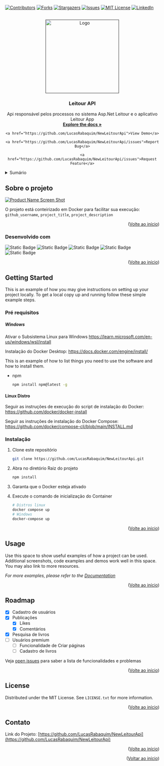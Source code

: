 <a name="readme-top"></a>

[![Contributors][contributors-shield]][contributors-url]
[![Forks][forks-shield]][forks-url]
[![Stargazers][stars-shield]][stars-url]
[![Issues][issues-shield]][issues-url]
[![MIT License][license-shield]][license-url]
[![LinkedIn][linkedin-shield]][linkedin-url]




<!-- PROJECT LOGO -->
<br />
<div align="center">
  <a href="">
    <img src="https://github.com/LucasRabaquim/NewLeitourApi/assets/98958822/afdf162f-9942-4c2e-a301-7389f02a8606" alt="Logo" width="240" height="auto">
  </a>


<h3 align="center">Leitour API</h3>

  <p align="center">
    Api responsável pelos processos no sistema Asp.Net Leitour e o aplicativo Leitour App
    <br />
    <a href="https://github.com/LucasRabaquim/NewLeitourApi"><strong>Explore the docs »</strong></a>

    <a href="https://github.com/LucasRabaquim/NewLeitourApi">View Demo</a>
    
    <a href="https://github.com/LucasRabaquim/NewLeitourApi/issues">Report Bug</a>
    
    <a href="https://github.com/LucasRabaquim/NewLeitourApi/issues">Request Feature</a>
  </p>

</div>



<!-- TABLE OF CONTENTS -->
<details>
  <summary>Sumário</summary>
  <ol>
    <li>
      <a href="#ab![Logo Cabeça Urso - svg](https://github.com/LucasRabaquim/NewLeitourApi/assets/98958822/a44253c9-290f-4fd7-8466-d776b7caab55)
out-the-project">Sobre o projeto</a>
      <ul>
        <li><a href="#built-with">Built With</a></li>
      </ul>
    </li>
    <li>
      <a href="#getting-started">Rodando a Api</a>
      <ul>
        <li><a href="#prerequisites">Pré requisitos</a></li>
        <li><a href="#installation">Execução</a></li>
      </ul>
    </li>
    <li><a href="#usage">Usage</a></li>
    <li><a href="#roadmap">Roadmap</a></li>
    <li><a href="#contributing">Contributing</a></li>
    <li><a href="#license">License</a></li>
    <li><a href="#contact">Contact</a></li>
    <li><a href="#acknowledgments">Acknowledgments</a></li>
  </ol>
</details>



<!-- ABOUT THE PROJECT -->
## Sobre o projeto

[![Product Name Screen Shot][product-screenshot]](https://example.com)

O projeto está conteirizado em Docker para facilitar sua execução: `github_username`, `project_title`, `project_description`

<p align="right">(<a href="#readme-top">Volte ao início</a>)</p>



### Desenvolvido com 

![Static Badge](https://img.shields.io/badge/Docker-1D63ED?style=for-the-badge&logo=docker&logoColor=white)
![Static Badge](https://img.shields.io/badge/VS_Code-007ACC?logo=visual-studio-code&logoColor=white&style=for-the-badge)
![Static Badge](https://img.shields.io/badge/MySQL-20232A?logo=mysql&logoColor=white&style=for-the-badge)
![Static Badge](https://img.shields.io/badge/.NET-5C2D91?logo=.net&logoColor=white&style=for-the-badge)
![Static Badge](https://img.shields.io/badge/C%23-239120?logo=c-sharp&logoColor=white&style=for-the-badge)
<p align="right">(<a href="#readme-top">Volte ao início</a>)</p>

## Getting Started

This is an example of how you may give instructions on setting up your project locally.
To get a local copy up and running follow these simple example steps.

### Pré requisitos

##### Windows
Ativar o Subsistema Linux para Windows
https://learn.microsoft.com/en-us/windows/wsl/install

Instalação do Docker Desktop:
https://docs.docker.com/engine/install/

This is an example of how to list things you need to use the software and how to install them.
* npm
  ```sh
  npm install npm@latest -g
  ```
#### Linux Distro
Seguir as instruções de execução do script de instalação do Docker:
https://github.com/docker/docker-install

Seguir as instruções de instalação do Docker Compose:
https://github.com/docker/compose-cli/blob/main/INSTALL.md
  

### Instalação
1. Clone este repositório
   ```sh
   git clone https://github.com/LucasRabaquim/NewLeitourApi.git
   ```
2. Abra no diretório Raiz do projeto
   ```sh
   npm install
   ```
3. Garanta que o Docker esteja ativado

4. Execute o comando de inicialização do Container
   ```bash
   # Distros linux
   docker compose up
   # Windows
   docker-compose up 
   ```

<p align="right">(<a href="#readme-top">Volte ao início</a>)</p>



<!-- USAGE EXAMPLES -->
## Usage

Use this space to show useful examples of how a project can be used. Additional screenshots, code examples and demos work well in this space. You may also link to more resources.

_For more examples, please refer to the [Documentation](https://example.com)_

<p align="right">(<a href="#readme-top">Volte ao início</a>)</p>



<!-- ROADMAP -->
## Roadmap

- [x] Cadastro de usuários
- [x] Publicações
  - [x] Likes
  - [x] Comentários
- [x] Pesquisa de livros
- [ ] Usuários premium
    - [ ] Funcionalidade de Criar páginas
    - [ ] Cadastro de livros

Veja [open issues](https://github.com/LucasRabaquim/NewLeitourApi/issues) para saber a lista de funcionalidades e problemas

<p align="right">(<a href="#readme-top">Volte ao início</a>)</p>

<!-- LICENSE -->
## License

Distributed under the MIT License. See `LICENSE.txt` for more information.

<p align="right">(<a href="#readme-top">Volte ao início</a>)</p>



<!-- CONTACT -->
## Contato

<!-- Your Name - [@twitter_handle](https://twitter.com/twitter_handle) - email@contato.polarys@gmail.com.com -->

Link do Projeto: [https://github.com/LucasRabaquim/NewLeitourApi](https://github.com/LucasRabaquim/NewLeitourApi)

<p align="right">(<a href="#readme-top">Volte ao início</a>)</p>


<p align="right">(<a href="#readme-top">Voltar ao início</a>)</p>



<!-- MARKDOWN LINKS & IMAGES -->
<!-- https://www.markdownguide.org/basic-syntax/#reference-style-links -->
[contributors-shield]: https://img.shields.io/github/contributors/LucasRabaquim/NewLeitourApi.svg?style=for-the-badge
[contributors-url]: https://github.com/LucasRabaquim/NewLeitourApi/graphs/contributors
[forks-shield]: https://img.shields.io/github/forks/LucasRabaquim/NewLeitourApi.svg?style=for-the-badge
[forks-url]: https://github.com/LucasRabaquim/NewLeitourApi/network/members
[stars-shield]: https://img.shields.io/github/stars/LucasRabaquim/NewLeitourApi.svg?style=for-the-badge
[stars-url]: https://github.com/LucasRabaquim/NewLeitourApi/stargazers
[issues-shield]: https://img.shields.io/github/issues/LucasRabaquim/NewLeitourApi.svg?style=for-the-badge
[issues-url]: https://github.com/LucasRabaquim/NewLeitourApi/issues
[license-shield]: https://img.shields.io/github/license/LucasRabaquim/NewLeitourApi.svg?style=for-the-badge
[license-url]: https://github.com/LucasRabaquim/NewLeitourApi/blob/master/LICENSE.txt
[linkedin-shield]: https://img.shields.io/badge/-LinkedIn-black.svg?style=for-the-badge&logo=linkedin&colorB=555
[linkedin-url]: https://www.linkedin.com/company/devpolarys/
[product-screenshot]: images/screenshot.png

